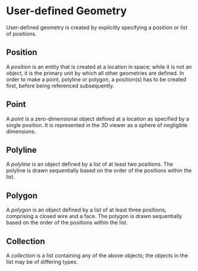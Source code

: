 # User-defined Geometry

User-defined geometry is created by explicitly specifying a position or list of positions. 

## Position

A _position_ is an entity that is created at a location in space; while it is not an object, it is the primary unit by which all other geometries are defined. In order to make a point, polyline or polygon, a position(s) has to be created first, before being referenced subsequently. 

## Point

A _point_ is a zero-dimensional object defined at a location as specified by a single position. It is represented in the 3D viewer as a sphere of negligible dimensions.

## Polyline

A _polyline_ is an object defined by a list of at least two positions. The polyline is drawn sequentially based on the order of the positions within the list. 

## Polygon

A _polygon_ is an object defined by a list of at least three positions, comprising a closed wire and a face. The polygon is drawn sequentially based on the order of the positions within the list. 

## Collection

A _collection_ is a list containing any of the above objects; the objects in the list may be of differing types.